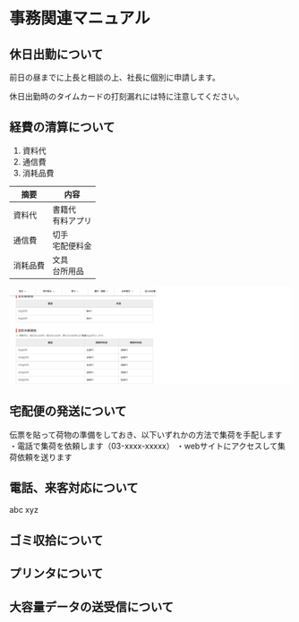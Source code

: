 # 事務関連マニュアル
## 休日出勤について
前日の昼までに上長と相談の上、社長に個別に申請します。

休日出勤時のタイムカードの打刻漏れには特に注意してください。
## 経費の清算について
1. 資料代
1. 通信費
1. 消耗品費

|摘要|内容|
|--|--|
|資料代|書籍代<br>有料アプリ|
|通信費|切手<br>宅配便料金|
|消耗品費|文具<br>台所用品|

![切手代](img/one_price.png)

## 宅配便の発送について
伝票を貼って荷物の準備をしておき、以下いずれかの方法で集荷を手配します
・電話で集荷を依頼します（03-xxxx-xxxxx）
・webサイトにアクセスして集荷依頼を送ります
## 電話、来客対応について
abc
xyz
## ゴミ収拾について
## プリンタについて
## 大容量データの送受信について